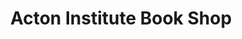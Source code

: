 ---
title: "Acton Institute Book Shop"
url: /grand-rapids/acton-institute-book-shop/
shop: Bücher
---